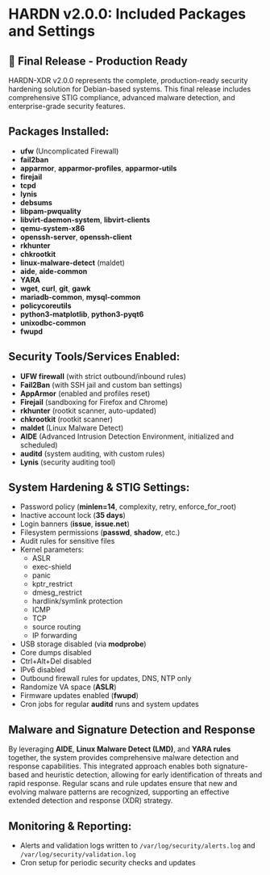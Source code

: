 # HARDN v2.0.0: Included Packages and Settings

## 🎉 Final Release - Production Ready

HARDN-XDR v2.0.0 represents the complete, production-ready security hardening solution for Debian-based systems. This final release includes comprehensive STIG compliance, advanced malware detection, and enterprise-grade security features.


## Packages Installed:
- **ufw** (Uncomplicated Firewall)
- **fail2ban**
- **apparmor**, **apparmor-profiles**, **apparmor-utils**
- **firejail**
- **tcpd**
- **lynis**
- **debsums**
- **libpam-pwquality**
- **libvirt-daemon-system**, **libvirt-clients**
- **qemu-system-x86**
- **openssh-server**, **openssh-client**
- **rkhunter**
- **chkrootkit**
- **linux-malware-detect** (maldet)
- **aide**, **aide-common**
- **YARA**
- **wget**, **curl**, **git**, **gawk**
- **mariadb-common**, **mysql-common**
- **policycoreutils**
- **python3-matplotlib**, **python3-pyqt6**
- **unixodbc-common**
- **fwupd**

## Security Tools/Services Enabled:
- **UFW firewall** (with strict outbound/inbound rules)
- **Fail2Ban** (with SSH jail and custom ban settings)
- **AppArmor** (enabled and profiles reset)
- **Firejail** (sandboxing for Firefox and Chrome)
- **rkhunter** (rootkit scanner, auto-updated)
- **chkrootkit** (rootkit scanner)
- **maldet** (Linux Malware Detect)
- **AIDE** (Advanced Intrusion Detection Environment, initialized and scheduled)
- **auditd** (system auditing, with custom rules)
- **Lynis** (security auditing tool)

## System Hardening & STIG Settings:
- Password policy (**minlen=14**, complexity, retry, enforce_for_root)
- Inactive account lock (**35 days**)
- Login banners (**issue**, **issue.net**)
- Filesystem permissions (**passwd**, **shadow**, etc.)
- Audit rules for sensitive files
- Kernel parameters:
    - ASLR
    - exec-shield
    - panic
    - kptr_restrict
    - dmesg_restrict
    - hardlink/symlink protection
    - ICMP
    - TCP
    - source routing
    - IP forwarding
- USB storage disabled (via **modprobe**)
- Core dumps disabled
- Ctrl+Alt+Del disabled
- IPv6 disabled
- Outbound firewall rules for updates, DNS, NTP only
- Randomize VA space (**ASLR**)
- Firmware updates enabled (**fwupd**)
- Cron jobs for regular **auditd** runs and system updates

## Malware and Signature Detection and Response

By leveraging **AIDE**, **Linux Malware Detect (LMD)**, and **YARA rules** together, the system provides comprehensive malware detection and response capabilities. This integrated approach enables both signature-based and heuristic detection, allowing for early identification of threats and rapid response. Regular scans and rule updates ensure that new and evolving malware patterns are recognized, supporting an effective extended detection and response (XDR) strategy.

## Monitoring & Reporting:
- Alerts and validation logs written to `/var/log/security/alerts.log` and `/var/log/security/validation.log`
- Cron setup for periodic security checks and updates
